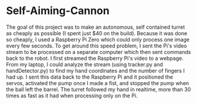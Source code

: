 # Self-Aiming-Cannon
The goal of this project was to make an autonomous, self contained turret as cheaply as possible (I spent just $40 on the build). Because it was done so cheaply, I used a Raspberry Pi Zero which could only process one image every few seconds. To get around this speed problem, I sent the Pi's video stream to be processed on a separate computer which then sent commands back to the robot. I first streamed the Raspberry Pi's video to a webpage. From my laptop, I could analyze the stream (using tracker.py and handDetector.py) to find my hand coordinates and the number of fingers I had up. I sent this data back to the Raspberry Pi and it positioned the servos, activated the pump once I made a fist, and stopped the pump when the ball left the barrel. The turret followed my hand in realtime, more than 30 times as fast as it had when processing only on the Pi. 
